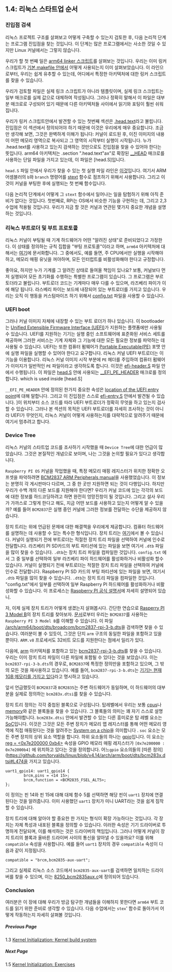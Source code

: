 
## 1.4: 리눅스 스타트업 순서

### 진입점 검색

리눅스 프로젝트 구조를 살펴보고 어떻게 구축할 수 있는지 검토한 후, 다음 논리적 단계는 프로그램 진입점을 찾는 것입니다. 이 단계는 많은 프로그램에서는 사소한 것일 수 있지만 Linux 커널에서는 그렇지 않습니다.

우리가 할 첫 번째 일은 [arm64 linker 스크립트](https://github.com/torvalds/linux/blob/v4.14/arch/arm64/kernel/vmlinux.lds.S)를 살펴보는 것입니다. 우리는 이미 링커 스크립트가 [기본 makefile 안에서](https://github.com/torvalds/linux/blob/v4.14/Makefile#L970) 어떻게 사용되는지 이미 살펴보았습니다. 이 라인으로부터, 우리는 쉽게 유추할 수 있는데, 어디에서 특정한 아키텍처에 대한 링커 스크립트를 찾을 수 있습니다.

우리가 검토할 파일은 실제 링크 스크립트가 아니라 템플릿이며, 실제 링크 스크립트는 일부 매크로를 실제 값으로 대체하여 작성됩니다. 그러나 정확히 말해서 이 파일은 대부분 매크로로 구성되어 있기 때문에 다른 아키텍처들 사이에서 읽기와 포팅이 훨씬 쉬워집니다.

우리가 링커 스크립트안에서 발견할 수 있는 첫번째 섹션은 [.head.text](https://github.com/torvalds/linux/blob/v4.14/arch/arm64/kernel/vmlinux.lds.S#L96)라고 불립니다. 진입점은 이 섹션에서 정의되어야 하기 때문에 이것은 우리에게 매우 중요합니다. 조금만 생각해 보면, 그것은 완벽하게 이해가 됩니다: 커널이 로드된 후, 이진 이미지의 내용이 어떤 메모리 영역으로 복사되고 그 영역의 시작부터 실행이 시작됩니다. 누가 .head.text를 사용하고 있는지 검색하는 것만으로도 진입점을 찾을 수 있어야 한다는 뜻입니다. arm64 아키텍처는 .section ".head.text"ax"로 확장된 [__HEAD](https://github.com/torvalds/linux/blob/v4.14/include/linux/init.h#L90) 매크로를 사용하는 단일 파일을 가지고 있는데, 이 파일은 [head.S]입니다.  

`head.S` 파일 안에서 우리가 찾을 수 있는 첫 실행 파일 라인은 [이것](https://github.com/torvalds/linux/blob/v4.14/arch/arm64/kernel/head.S#L85)입니다.
여기서 ARM 어셈블러의 `b`와 `branch` 명령어를 [stext](https://github.com/torvalds/linux/blob/v4.14/arch/arm64/kernel/head.S#L116) 함수로 점프하기 위해서 사용합니다. 그리고 이것이 커널을 부팅한 후에 실행되는 첫 번째 함수입니다.

다음 논리적 단계에서 어떻게 그 `stext` 함수에서 일어나는 일을 탐험하기 위해 아직 준비가 없다는 것입니다. 첫번째로, RPi는 OS에서 비슷한 기능을 구현하는 데, 그리고 2,3수업에 적용될 것입니다. 우리가 지금 할 것은 커널과 연관된 몇가지 중요한 개념을 설명하는 것입니다.

### 리눅스 부트로더 및 부트 프로토콜

리눅스 커널이 부팅될 때 기계 하드웨어가 어떤 "알려진 상태"로 준비되었다고 가정한다. 이 상태를 정의하는 규칙 집합을 "부팅 프로토콜"이라고 하며, `arm64` 아키텍처에 대해서는 [여기](https://github.com/torvalds/linux/blob/v4.14/Documentation/arm64/booting.txt)에 문서화합니다. 그 중에서도, 예를 들면, 주 CPU에서만 실행을 시작해야 하고, 메모리 매핑 유닛을 꺼야하며, 모든 인터럽트를 비활성화해야 한다고 규정합니다.

좋아요, 하지만 누가 기계를 그 알려진 상태로 들여올 책임이 있나요? 보통, 커널보다 먼저 실행되어 모든 초기화를 수행하는 특별한 프로그램이 있습니다. 그 프로그램은 부르토더라고 불립니다. 부트로더 코드는 기계마다 매우 다를 수 있으며, 라즈베리 파이가 이에 해당 됩니다. 라스베리 파이는 보드에 내장되어 있는 부트로더를 가지고 있습니다. 우리는 오직 이 행동을 커스텀마이즈 하기 위해서 [config.txt](https://www.raspberrypi.org/documentation/configuration/config-txt/) 파일을 사용할 수 있습니다.

### UEFI boot

그러나 커널 이미지 자체에 내장할 수 있는 부트 로더가 하나 있습니다. 이 bootloader는 [Unified Extensible Firmware Interface (UEFI)](https://en.wikipedia.org/wiki/Unified_Extensible_Firmware_Interface)가 지원하는 플랫폼에만 사용될 수 있습니다. UEFI를 지원하는 기기는 실행 중인 소프트웨어에 표준화된 서비스 세트를 제공하며 그러한 서비스는 기계 자체와 그 기능에 대한 모든 필요한 정보를 파악하는 데 사용될 수 있습니다. UEFI는 또한 컴퓨터 펌웨어가 [Portable Executable(PE)](https://en.wikipedia.org/wiki/Portable_Executable) 포맷 안에 실행 파일을 실행할 수 있어야 한다고 요구합니다. 리눅스 커널 UEFI 부트로더는 이 기능을 이용합니다. 리눅스 커널 이미지 시작 부분에 `PE` 헤더를 주입하여 컴퓨터 펌웨어가 이미지가 일반적인 `PE` 파일이라고 생각하도록 합니다. 이것은 [efi-header.S](https://github.com/torvalds/linux/blob/v4.14/arch/arm64/kernel/efi-header.S) 파일 안에서 수행됩니다. 이 파일은 [head.S](https://github.com/torvalds/linux/blob/v4.14/arch/arm64/kernel/head.S#L98) 안에 사용되는 [__EFI_PE_HEADER](https://github.com/torvalds/linux/blob/v4.14/arch/arm64/kernel/efi-header.S#L13) 매크로를 정의합니다. which is used inside [head.S]

`__EFI_PE_HEADER` 안에 정의된 한가지 중요한 속성은 [location of the UEFI entry point](https://github.com/torvalds/linux/blob/v4.14/arch/arm64/kernel/efi-header.S#L33)에 대해 말합니다. 그리고 이 진입점은 스스로 [efi-entry.S](https://github.com/torvalds/linux/blob/v4.14/arch/arm64/kernel/efi-entry.S#L32) 안에서 발견될 수 있습니다. ]이 위치부터 소스 코드를 따라 UEFI 부트로더가 정확히 무엇을 하고 있는지 검사할 수 있습니다. 그러나 본 섹션의 목적은 UEFI 부트로더를 자세히 조사하는 것이 아니라 UEFI가 무엇인지, 리눅스 커널이 어떻게 사용하는지를 대략적으로 알려주기 때문에 여기서 멈추려고 합니다.

### Device Tree

리눅스 커널의 스타트업 코드를 조사하기 시작했을 때 `Device Tree`에 대한 언급이 많았습니다. 그것은 본질적인 개념으로 보이며, 나는 그것을 논의할 필요가 있다고 생각합니다.

`Raspberry PI OS` 커널을 작업했을 때, 특정 메모리 매핑 레지스터가 위치한 정확한 오프셋을 파악하려면 [BCM2837 ARM Peripherals manual](https://github.com/raspberrypi/documentation/files/1888662/BCM2837-ARM-Peripherals.-.Revised.-.V2-1.pdf)을 사용했었습니다. 이 정보는 분명히 각 게시판마다 다르며, 그 중 한 곳만 지원하면 되는 것이 다행입니다. 하지만 우리가 수백 개의 다른 보드를 지원해야 한다면? 우리가 커널 코드에 있는 각각의 보드에 대한 정보를 하드코딩하려고 하면 완전히 엉망진창이 될 것입니다. 그리고 설사 우리가 가까스로 그렇게 한다고 해도, 지금 어떤 보드를 사용하고 있는지 어떻게 알 수 있을까? 예를 들어 `BCM2837`은 실행 중인 커널에 그러한 정보를 전달하는 수단을 제공하지 않습니다.

장치 트리는 위에 언급된 문제에 대한 해결책을 우리에게 제공합니다. 컴퓨터 하드웨어를 설명하는 데 사용할 수 있는 특수한 형식입니다. 장치 트리는 [여기](https://www.devicetree.org/)에서 볼 수 있습니다. 커널이 실행되기 전에 부트로더는 적절한 장치 트리 파일을 선택하여 커널에 인수로 전달합니다. 라즈베리 PI SD카드의 부트 파티션에 있는 파일을 보면 여기서 `.dtb` 파일을 많이 찾을 수 있습니다. `.dtb`는 장치 트리 파일을 컴파일한 것입니다. `config.txt` 에서 그 중 일부를 선택하여 일부 라즈베리 파이 하드웨어를 활성화하거나 비활성화 할수 있습니다. 커널이 실행되기 전에 부트로더는 적절한 장치 트리 파일을 선택하여 커널에 인수로 전달합니다. Raspberry PI SD 카드의 부팅 파티션에 있는 파일을 보면, 여기서 `.dtb` 파일을 많이 찾을 수 있습니다. `.dtb`는 장치 트리 파일을 컴파일한 것입니다. "config.txt"에서 일부를 선택하여 일부 Raspberry PI 하드웨어를 활성화하거나 비활성화할 수 있습니다. 이 프로세스는 [Raspberry PI 공식 설명서](https://www.raspberrypi.org/documentation/configuration/device-tree.md)에 자세히 설명되어 있습니.

자, 이제 실제 장치 트리가 어떻게 생겼는지 살펴봅시다. 간단한 연습으로 [Rasperry PI 3 Model B](https://www.raspberrypi.org/products/raspberry-pi-3-model-b/)의 장치 트리를 찾아보자. [문서](https://www.raspberrypi.org/documentation/hardware/raspberrypi/bcm2837/README.md)로부터  우리는 `BCM2837`를 사용하는 `Raspberry PI 3 Model B`를 이해할 수 있습니다. 이 파일 [/arch/arm64/boot/dts/broadcom/bcm2837-rpi-3-b.dts](https://github.com/torvalds/linux/blob/v4.14/arch/arm64/boot/dts/broadcom/bcm2837-rpi-3-b.dts)을 검색하면 찾을 수 있습니다. 여러분이 볼 수 있듯이, 그것은 단지 `arm` 구조의 동일한 파일을 포함하고 있을 뿐이다. `ARM.v8` 프로세서도 32비트 모드를 지원한다는 점에서 일리가 있다.

다음에, [arm](https://github.com/torvalds/linux/tree/v4.14/arch/arm) 아키텍처를 포함하고 있는 [bcm2837-rpi-3-b.dts](https://github.com/torvalds/linux/blob/v4.14/arch/arm/boot/dts/bcm2837-rpi-3-b.dts)를 찾을 수 있습니다. 우리는 이미 장치 트리 파일이 다른 파일에 포함될 수 있다는 것을 보았습니다. 이는 `bcm2837-rpi-3-b.dts`의 경우로, `BCM2837`에 특정한 정의만을 포함하고 있으며, 그 밖의 모든 것을 재사용하고 있습니다. 예를 들어, `bcm2837-rpi-3-b.dts`는 [기기는 현재 1GB 메모리를 가지고 있다](https://github.com/torvalds/linux/blob/v4.14/arch/arm/boot/dts/bcm2837-rpi-3-b.dts#L18)라고 명시하고 있습니다. 

앞서 언급했듯이 `BCM2837`과 `BCM2835`는 주변 하드웨어가 동일하며, 이 하드웨어의 대부분을 실제로 정의하는 `bcm283x.dtsi`를 찾을 수 있습니다.

장치 트리 정의는 각각 중첩된 블록으로 구성됩니다. 탑레벨에서 우리는 보통 [cpus](https://github.com/torvalds/linux/blob/v4.14/arch/arm/boot/dts/bcm2837.dtsi#L30)나 [memory](https://github.com/torvalds/linux/blob/v4.14/arch/arm/boot/dts/bcm2837-rpi-3-b.dts#L17)와 같은 블록들을 찾을 수 있습니다. 그 블록들의 의미는 꽤 자기 스스로 설명 가능해야합니다.  `bcm283x.dtsi` 안에서 발견할 수 있는 다른 흥미로운 탑 레벨 요소는 [SoC](https://github.com/torvalds/linux/blob/v4.14/arch/arm/boot/dts/bcm283x.dtsi#L52)입니다. 이것은 그것은 모든 주변 장치가 메모리 맵 레지스터를 통해 어떤 메모리 영역에 직접 매핑된다는 것을 알려주는 [System on a chip](https://en.wikipedia.org/wiki/System_on_a_chip)을 의미합니다 . `soc` 요소는 모든 주변 장치의 상위 요소 역할을 합니다. 하위 요소들의 하나는 [gpio](https://github.com/torvalds/linux/blob/v4.14/arch/arm/boot/dts/bcm283x.dtsi#L147)입니다. 이 요소는 [reg = <0x7e200000 0xb4>](https://github.com/torvalds/linux/blob/v4.14/arch/arm/boot/dts/bcm283x.dtsi#L149) 속성을 GPIO 메모리 매핑 레지스터가 `[0x7e200000 : 0x7e2000b4]` 에 위치하고 있다는 것을 정의합니다. 어느`gpio` 요소의들의 [따른 정의](https://github.com/torvalds/linux/blob/v4.14/arch/arm/boot/dts/bcm283x.dtsi#L474을 가지고 있습니다.

```
uart1_gpio14: uart1_gpio14 {
        brcm,pins = <14 15>;
        brcm,function = <BCM2835_FSEL_ALT5>;
};
``` 

이 정의는 핀 14와 핀 15에 대해 대체 함수 5를 선택하면 해당 핀이 `uart1` 장치에 연결된다는 것을 알려줍니다. 이미 사용했던 `uart1` 장치가 미니 UART라는 것을 쉽게 짐작할 수 있습니다.

장치 트리에 대해 알아야 할 중요한 한 가지는 형식이 확장 가능하다는 것입니다. 각 장치는 자체 특성과 내포된 블록을 정의할 수 있습니다. 이러한 속성은 기기 드라이버로 투명하게 전달되며, 이를 해석하는 것은 드라이버의 책임입니다. 그러나 어떻게 커널이 장치 트리의 블록과 올바른 드라이버 사이의 통신을 알아낼 수 있을까요? 이를 위해 `compatible` 속성을 사용합니다. 예를 들어 `uart1` 장치의 경우 `compatible` 속성이 다음과 같이 지정됩니다.
```
compatible = "brcm,bcm2835-aux-uart";
```

그리고 실제로 리눅스 소스 코드에서 `bcm2835-aux-uart`를 검색하면 일치하는 드라이버를 찾을 수 있으며, 이는 [8250_bcm2835aux.c](https://github.com/torvalds/linux/blob/v4.14/drivers/tty/serial/8250/8250_bcm2835aux.c)에 정의되어 있습니다.

### Conclusion

여러분은 이 장에 대해 우리가 방금 탐구한 개념들을 이해하지 못한다면 `arm64` 부트 코드를 읽기 위한 준비로 생각할 수 있습니다. 다음 수업에서는 `stex`' 함수로 돌아가서 어떻게 작동하는지 자세히 살펴볼 것입니다.

##### Previous Page

1.3 [Kernel Initialization: Kernel build system](../../../docs/lesson01/linux/build-system.md)

##### Next Page

1.5 [Kernel Initialization: Exercises](../../../docs/lesson01/exercises.md)

